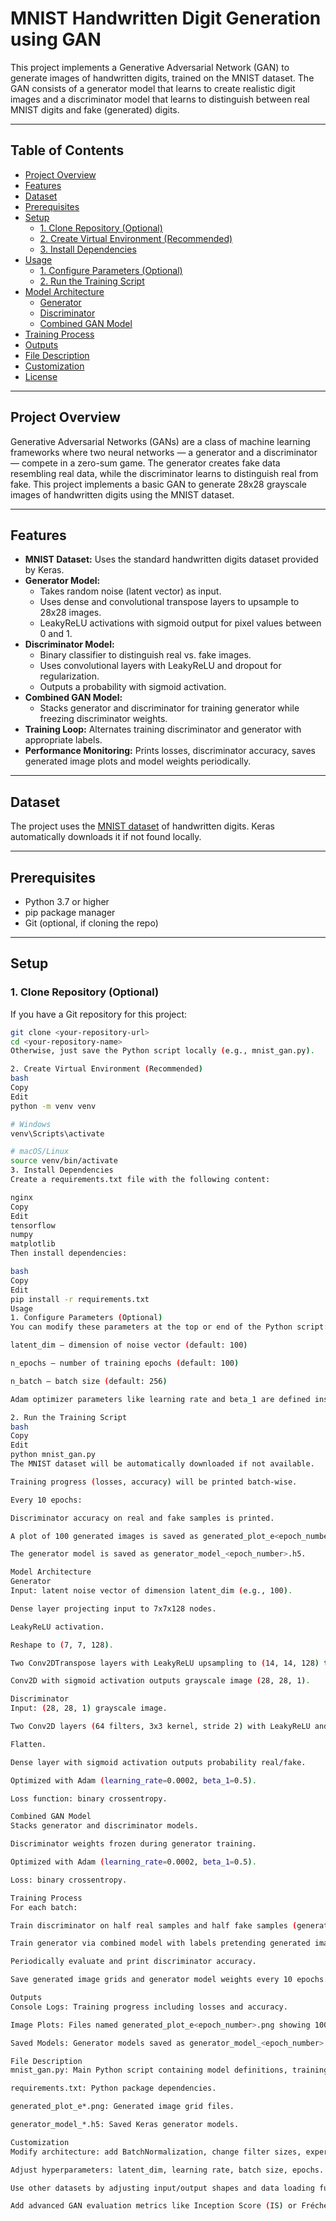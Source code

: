 
# MNIST Handwritten Digit Generation using GAN

This project implements a Generative Adversarial Network (GAN) to generate images of handwritten digits, trained on the MNIST dataset. The GAN consists of a generator model that learns to create realistic digit images and a discriminator model that learns to distinguish between real MNIST digits and fake (generated) digits.

---

## Table of Contents

- [Project Overview](#project-overview)  
- [Features](#features)  
- [Dataset](#dataset)  
- [Prerequisites](#prerequisites)  
- [Setup](#setup)  
  - [1. Clone Repository (Optional)](#1-clone-repository-optional)  
  - [2. Create Virtual Environment (Recommended)](#2-create-virtual-environment-recommended)  
  - [3. Install Dependencies](#3-install-dependencies)  
- [Usage](#usage)  
  - [1. Configure Parameters (Optional)](#1-configure-parameters-optional)  
  - [2. Run the Training Script](#2-run-the-training-script)  
- [Model Architecture](#model-architecture)  
  - [Generator](#generator)  
  - [Discriminator](#discriminator)  
  - [Combined GAN Model](#combined-gan-model)  
- [Training Process](#training-process)  
- [Outputs](#outputs)  
- [File Description](#file-description)  
- [Customization](#customization)  
- [License](#license)  

---

## Project Overview

Generative Adversarial Networks (GANs) are a class of machine learning frameworks where two neural networks — a generator and a discriminator — compete in a zero-sum game. The generator creates fake data resembling real data, while the discriminator learns to distinguish real from fake. This project implements a basic GAN to generate 28x28 grayscale images of handwritten digits using the MNIST dataset.

---

## Features

- **MNIST Dataset:** Uses the standard handwritten digits dataset provided by Keras.  
- **Generator Model:**  
  - Takes random noise (latent vector) as input.  
  - Uses dense and convolutional transpose layers to upsample to 28x28 images.  
  - LeakyReLU activations with sigmoid output for pixel values between 0 and 1.  
- **Discriminator Model:**  
  - Binary classifier to distinguish real vs. fake images.  
  - Uses convolutional layers with LeakyReLU and dropout for regularization.  
  - Outputs a probability with sigmoid activation.  
- **Combined GAN Model:**  
  - Stacks generator and discriminator for training generator while freezing discriminator weights.  
- **Training Loop:** Alternates training discriminator and generator with appropriate labels.  
- **Performance Monitoring:** Prints losses, discriminator accuracy, saves generated image plots and model weights periodically.

---

## Dataset

The project uses the [MNIST dataset](https://keras.io/api/datasets/mnist/) of handwritten digits. Keras automatically downloads it if not found locally.

---

## Prerequisites

- Python 3.7 or higher  
- pip package manager  
- Git (optional, if cloning the repo)  

---

## Setup

### 1. Clone Repository (Optional)

If you have a Git repository for this project:

```bash
git clone <your-repository-url>
cd <your-repository-name>
Otherwise, just save the Python script locally (e.g., mnist_gan.py).

2. Create Virtual Environment (Recommended)
bash
Copy
Edit
python -m venv venv

# Windows
venv\Scripts\activate

# macOS/Linux
source venv/bin/activate
3. Install Dependencies
Create a requirements.txt file with the following content:

nginx
Copy
Edit
tensorflow
numpy
matplotlib
Then install dependencies:

bash
Copy
Edit
pip install -r requirements.txt
Usage
1. Configure Parameters (Optional)
You can modify these parameters at the top or end of the Python script:

latent_dim — dimension of noise vector (default: 100)

n_epochs — number of training epochs (default: 100)

n_batch — batch size (default: 256)

Adam optimizer parameters like learning rate and beta_1 are defined inside model functions.

2. Run the Training Script
bash
Copy
Edit
python mnist_gan.py
The MNIST dataset will be automatically downloaded if not available.

Training progress (losses, accuracy) will be printed batch-wise.

Every 10 epochs:

Discriminator accuracy on real and fake samples is printed.

A plot of 100 generated images is saved as generated_plot_e<epoch_number>.png.

The generator model is saved as generator_model_<epoch_number>.h5.

Model Architecture
Generator
Input: latent noise vector of dimension latent_dim (e.g., 100).

Dense layer projecting input to 7x7x128 nodes.

LeakyReLU activation.

Reshape to (7, 7, 128).

Two Conv2DTranspose layers with LeakyReLU upsampling to (14, 14, 128) then (28, 28, 128).

Conv2D with sigmoid activation outputs grayscale image (28, 28, 1).

Discriminator
Input: (28, 28, 1) grayscale image.

Two Conv2D layers (64 filters, 3x3 kernel, stride 2) with LeakyReLU and Dropout (0.4).

Flatten.

Dense layer with sigmoid activation outputs probability real/fake.

Optimized with Adam (learning_rate=0.0002, beta_1=0.5).

Loss function: binary crossentropy.

Combined GAN Model
Stacks generator and discriminator models.

Discriminator weights frozen during generator training.

Optimized with Adam (learning_rate=0.0002, beta_1=0.5).

Loss: binary crossentropy.

Training Process
For each batch:

Train discriminator on half real samples and half fake samples (generated images).

Train generator via combined model with labels pretending generated images are real.

Periodically evaluate and print discriminator accuracy.

Save generated image grids and generator model weights every 10 epochs.

Outputs
Console Logs: Training progress including losses and accuracy.

Image Plots: Files named generated_plot_e<epoch_number>.png showing 100 generated digits.

Saved Models: Generator models saved as generator_model_<epoch_number>.h5.

File Description
mnist_gan.py: Main Python script containing model definitions, training loop, and utilities.

requirements.txt: Python package dependencies.

generated_plot_e*.png: Generated image grid files.

generator_model_*.h5: Saved Keras generator models.

Customization
Modify architecture: add BatchNormalization, change filter sizes, experiment with activation functions.

Adjust hyperparameters: latent_dim, learning rate, batch size, epochs.

Use other datasets by adjusting input/output shapes and data loading functions.

Add advanced GAN evaluation metrics like Inception Score (IS) or Fréchet Inception Distance (FID).

